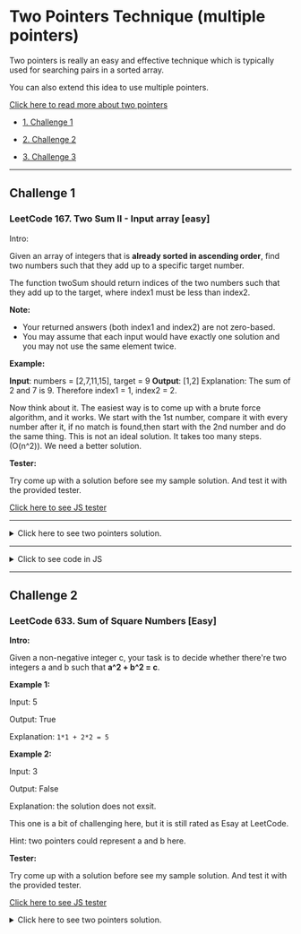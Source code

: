 # Two Pointers Technique (multiple pointers)

Two pointers is really an easy and effective technique which is typically used for searching pairs in a sorted array.

You can also extend this idea to use multiple pointers.

[Click here to read more about two pointers](https://medium.com/@kevinlai76/algorithm-two-pointer-technique-a27103ed7ea1)

* [1. Challenge 1](##Challenge-1)

* [2. Challenge 2](##Challenge-2)

* [3. Challenge 3](##Challenge-3)

___

## Challenge 1

### LeetCode 167. Two Sum II - Input array [easy]

Intro:

Given an array of integers that is **already sorted in ascending order**, find two numbers such that they add up to a specific target number.

The function twoSum should return indices of the two numbers such that they add up to the target, where index1 must be less than index2.

**Note:**

- Your returned answers (both index1 and index2) are not zero-based.
- You may assume that each input would have exactly one solution and you may not use the same element twice.

**Example:**

**Input**: numbers = [2,7,11,15], target = 9
**Output**: [1,2]
Explanation: The sum of 2 and 7 is 9. Therefore index1 = 1, index2 = 2.

Now think about it. The easiest way is to come up with a brute force algorithm, and it works. We start with the 1st number, compare it with every number after it, if no match is found,then start with the 2nd number and do the same thing. This is not an ideal solution. It takes too many steps. (O(n^2)). We need a better solution.

**Tester:**

Try come up with a solution before see my sample solution. And test it with the provided tester.

[Click here to see JS tester](1_two_sum/two_sum.test.js)

___

<details>
  <summary>Click here to see two pointers solution.</summary>

  1. We use two pointers, one pointing to a smaller number; one pointing to a bigger number.
     - The smaller number pointer travels from small number to big( head to toe).
     - The big number pointer travels from big number to small (toe to head).
  2. If the sum of two elements that are indexed by two pointers is the target, then we get it.
  3. if sum > target, move the big number pointer backward, so we are reducing the sum.
  4. if sum < target, move the small number pointer forward, thus we increase the sum.

With this algorithm, we only touch each element inside the array one time. Thus the O time is O(n). We only used two additional variables, thus O space is O(1).

![img](https://camo.githubusercontent.com/98b3f53b56644b038cddd17fb1f6b4d5d1546989/68747470733a2f2f63732d6e6f7465732d313235363130393739362e636f732e61702d6775616e677a686f752e6d7971636c6f75642e636f6d2f34333763623534632d353937302d346261392d623265662d3235343166376436633831652e676966)
</details>

___

<details>

  <summary>Click to see code in JS</summary>

  ```javascript
    var twoSum = function(numbers, target) {
      let pointer_small = 0;
      let pointer_big = numbers.length-1;
      while ( pointer_small <= pointer_big){
        if (numbers[pointer_small]+numbers[pointer_big]===target) {
          return [pointer_small+1, pointer_big+1];
        }
        else if (numbers[pointer_small]+numbers[pointer_big]>target) {
          pointer_big-= 1;
        }
        else pointer_small+=1;
      }
    };
  ```

  [Click here to see JS file](1_two_sum/two_sum.js)

</details>

___

## Challenge 2

### LeetCode 633. Sum of Square Numbers [Easy]

**Intro:**

Given a non-negative integer c, your task is to decide whether there're two integers a and b such that **a^2 + b^2 = c**.

**Example 1:**

Input: 5

Output: True

Explanation: ```1*1 + 2*2 = 5```

**Example 2:**

Input: 3

Output: False

Explanation: the solution does not exsit.

This one is a bit of challenging here, but it is still rated as Esay at LeetCode.

Hint: two pointers could represent a and b here.

**Tester:**

Try come up with a solution before see my sample solution. And test it with the provided tester.

[Click here to see JS tester](2_sum_square_numbers/sum_square.test.js)

<details>
  <summary>Click here to see two pointers solution.</summary>

## Challenge 3
